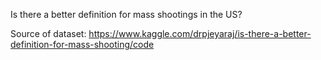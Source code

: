 Is there a better definition for mass shootings in the US?

Source of dataset:
https://www.kaggle.com/drpjeyaraj/is-there-a-better-definition-for-mass-shooting/code

